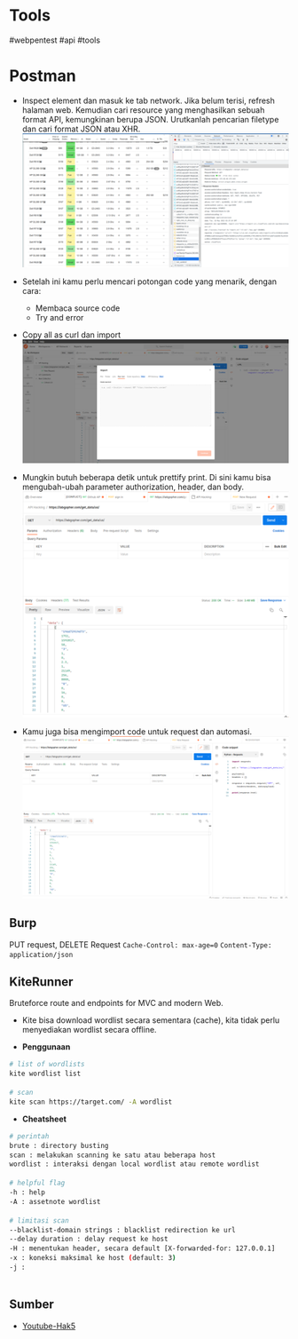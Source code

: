 # Tools
#webpentest #api #tools 

# Postman
- Inspect element dan masuk ke tab network. Jika belum terisi, refresh halaman web. Kemudian cari resource yang menghasilkan sebuah format API, kemungkinan berupa JSON. Urutkanlah pencarian filetype dan cari format JSON atau XHR.
![](attachments/Pasted%20image%2020220510111139.png)

- Setelah ini kamu perlu mencari potongan code yang menarik, dengan cara:
	- Membaca source code
	- Try and error

- Copy all as curl dan import
![](attachments/Pasted%20image%2020220510111431.png)

- Mungkin butuh beberapa detik untuk prettify print. Di sini kamu bisa mengubah-ubah parameter authorization, header, dan body.
![](attachments/Pasted%20image%2020220510111800.png)

- Kamu juga bisa mengimport code untuk request dan automasi.
![](attachments/Pasted%20image%2020220510112022.png)

## Burp

PUT request, DELETE Request
`Cache-Control: max-age=0`
`Content-Type: application/json`

## KiteRunner
Bruteforce route and endpoints for MVC and modern Web.

- Kite bisa download wordlist secara sementara (cache), kita tidak perlu menyediakan wordlist secara offline. 

- **Penggunaan**
```sh
# list of wordlists
kite wordlist list

# scan
kite scan https://target.com/ -A wordlist 
```

- **Cheatsheet**
```sh
# perintah
brute : directory busting
scan : melakukan scanning ke satu atau beberapa host
wordlist : interaksi dengan local wordlist atau remote wordlist

# helpful flag
-h : help
-A : assetnote wordlist

# limitasi scan
--blacklist-domain strings : blacklist redirection ke url
--delay duration : delay request ke host
-H : menentukan header, secara default [X-forwarded-for: 127.0.0.1]
-x : koneksi maksimal ke host (default: 3)
-j : 



```

## Sumber
- [Youtube-Hak5](https://www.youtube.com/watch?v=mbrX1_CVG-0)